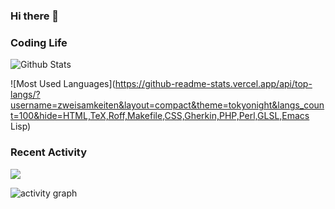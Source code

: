 ### Hi there 👋

<!--
**Zweisamkeiten/Zweisamkeiten** is a ✨ _special_ ✨ repository because its `README.md` (this file) appears on your GitHub profile.

Here are some ideas to get you started:

- 🔭 I’m currently working on ...
- 🌱 I’m currently learning ...
- 👯 I’m looking to collaborate on ...
- 🤔 I’m looking for help with ...
- 💬 Ask me about ...
- 📫 How to reach me: ...
- 😄 Pronouns: ...
- ⚡ Fun fact: ...
-->
### Coding Life

![Github Stats](https://github-readme-stats.vercel.app/api?username=zweisamkeiten&count_private=true&show_icons=true&include_all_commits=true&theme=tokyonight)

![Most Used Languages](https://github-readme-stats.vercel.app/api/top-langs/?username=zweisamkeiten&layout=compact&theme=tokyonight&langs_count=100&hide=HTML,TeX,Roff,Makefile,CSS,Gherkin,PHP,Perl,GLSL,Emacs Lisp)

### Recent Activity

![](https://github-profile-summary-cards.vercel.app/api/cards/profile-details?username=zweisamkeiten&theme=tokyonight)
  
![activity graph](https://activity-graph.herokuapp.com/graph?username=zweisamkeiten&theme=tokyonight&hide_border=true)
